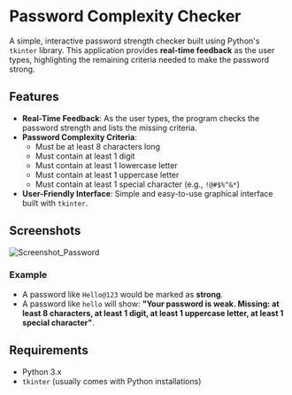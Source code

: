 # Password Complexity Checker 

A simple, interactive password strength checker built using Python's `tkinter` library. This application provides **real-time feedback** as the user types, highlighting the remaining criteria needed to make the password strong.

## Features

- **Real-Time Feedback**: As the user types, the program checks the password strength and lists the missing criteria.
- **Password Complexity Criteria**:
  - Must be at least 8 characters long
  - Must contain at least 1 digit
  - Must contain at least 1 lowercase letter
  - Must contain at least 1 uppercase letter
  - Must contain at least 1 special character (e.g., `!@#$%^&*`)
- **User-Friendly Interface**: Simple and easy-to-use graphical interface built with `tkinter`.

## Screenshots

 ![Screenshot_Password](https://github.com/user-attachments/assets/d558608f-0163-43b9-accc-5c1733404e8a)
<!-- Add a screenshot image in your repo for visual context -->


### Example

- A password like `Hello@123` would be marked as **strong**.
- A password like `hello` will show: **"Your password is weak. Missing: at least 8 characters, at least 1 digit, at least 1 uppercase letter, at least 1 special character"**.


## Requirements

- Python 3.x
- `tkinter` (usually comes with Python installations)






